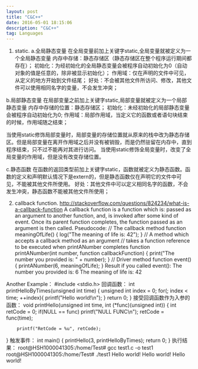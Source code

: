 ```yaml
---
layout: post
title: "C&C++"
date: 2016-05-01 18:15:06 
description: "C&C++"
tag: Languages
---
```


1. static.
a.全局静态变量
在全局变量前加上关键字static,全局变量就被定义为一个全局静态变量
内存中存储：静态存储区（静态存储区在整个程序运行期间都存在）；
初始化：为经初始化的全局静态变量会被程序自动初始化为0（自动对象的值是任意的，除非被显示初始化）；
作用域：仅在声明的文件中可见，从定义的地方开始到文件结尾；
好处：不会被其他文件所访问、修改，其他文件可以使用相同名字的变量，不会发生冲突；

b.局部静态变量
在局部变量之前加上关键字static,局部变量就被定义为一个局部静态变量
内存中存储的位置：静态存储区；
初始化：未经初始化的局部静态变量会被程序自动初始化为0;
作用域：局部作用域，当定义它的函数或者语句块结束的时候，作用域随之结束；

当使用static修饰局部变量时，局部变量的存储位置就从原来的栈中改为静态存储区。但是局部变量在离开作用域之后并没有被销毁，而是仍然驻留在内存中，直到程序结束，只不过不能再对其进行访问。
当使用static修饰全局变量时，改变了全局变量的作用域，但是没有改变存储位置。

c.静态函数
在函数的返回类型前加上关键字static，函数就被定义为静态函数。函数的定义和声明默认情况下是extern的，但是静态函数仅在声明它的文件中可见，不能被其他文件所使用。
好处：其他文件中可以定义相同名字的函数，不会发生冲突，静态函数不能被其他文件所使用；

2. callback function.
http://stackoverflow.com/questions/824234/what-is-a-callback-function
A callback function is a function which is:
passed as an argument to another function, and,
is invoked after some kind of event.
Once its parent function completes, the function passed as an argument is then called.
Pseudocode:
// The callback method
function meaningOfLife() {
    log("The meaning of life is: 42");
}
// A method which accepts a callback method as an argument
// takes a function reference to be executed when printANumber completes
function printANumber(int number, function callbackFunction) {
    print("The number you provided is: " + number);
}
// Driver method
function event() {
   printANumber(6, meaningOfLife);
}
Result if you called event():
The number you provided is: 6
The meaning of life is: 42

Another Example：
#include <stdio.h>
回调函数：
int printHelloByTimes(unsigned int time)
{
        unsigned int index = 0;
        for(; index < time; ++index){
                printf("Hello world!\n");
        }
        return 0;
}
接受回调函数作为入参的函数：
void printHello(unsigned int time, int (*func)(unsigned int))
{
        int retCode = 0;
        if(NULL == func)
                printf("NULL FUNC\n");
        retCode = func(time);

        printf("RetCode = %u", retCode);
}
触发事件：
int main()
{
        printHello(3, printHelloByTimes);
        return 0;
}
执行结果：
root@HSH1000041305:/home/Test# gcc test1.c -o test1
root@HSH1000041305:/home/Test# ./test1
Hello world!
Hello world!
Hello world!


